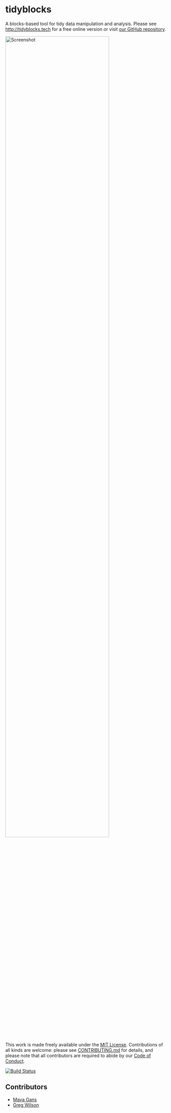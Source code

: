 # tidyblocks

A blocks-based tool for tidy data manipulation and analysis.
Please see <http://tidyblocks.tech> for a free online version
or visit [our GitHub repository](https://github.com/tidyblocks/tidyblocks).

<img width="80%" src="https://raw.githubusercontent.com/tidyblocks/tidyblocks/master/static/screenshot.png" alt="Screenshot" />

This work is made freely available under the [MIT License](LICENSE.md).
Contributions of all kinds are welcome:
please see [CONTRIBUTING.md](CONTRIBUTING.md) for details,
and please note that all contributors are required to abide by our [Code of Conduct](CONDUCT.md).

[![Build Status](https://travis-ci.org/tidyblocks/tidyblocks.svg?branch=master)](https://travis-ci.org/tidyblocks/tidyblocks)

## Contributors

-   [Maya Gans](https://maya.rbind.io/)
-   [Greg Wilson](http://third-bit.com)
